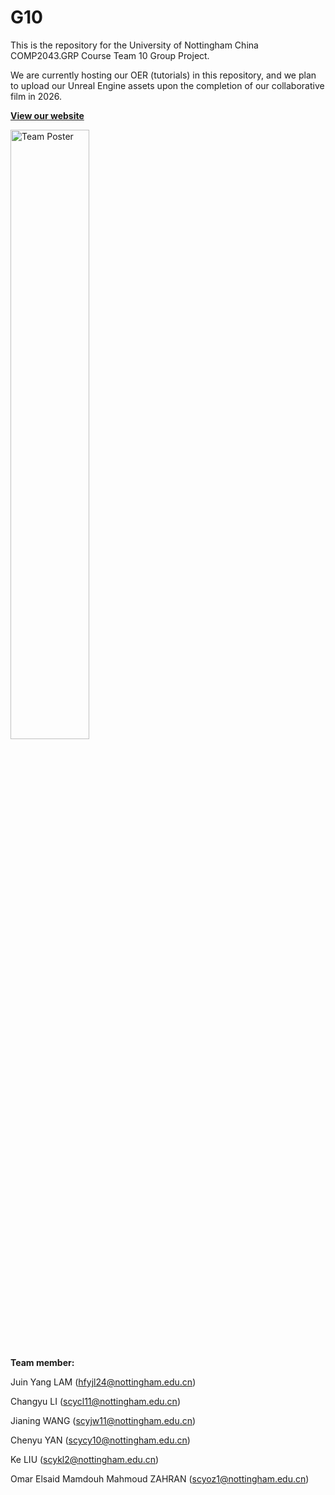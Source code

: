 # G10

This is the repository for the University of Nottingham China COMP2043.GRP Course Team 10 Group Project.

We are currently hosting our OER (tutorials) in this repository, and we plan to upload our Unreal Engine assets upon the completion of our collaborative film in 2026.

**[View our website](https://gektec.github.io/G10/)**

<img src="./Documents/Poster.png" alt="Team Poster" style="width:50%;">

**Team member:**

Juin Yang LAM (hfyjl24@nottingham.edu.cn)

Changyu LI (scycl11@nottingham.edu.cn)

Jianing WANG (scyjw11@nottingham.edu.cn)

Chenyu YAN (scycy10@nottingham.edu.cn)

Ke LIU (scykl2@nottingham.edu.cn)

Omar Elsaid Mamdouh Mahmoud ZAHRAN (scyoz1@nottingham.edu.cn)
